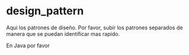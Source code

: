 # design_pattern
Aqui los patrones de diseño.
Por favor, subir los patrones separados de manera que se puedan identificar mas rapido.

En Java por favor
